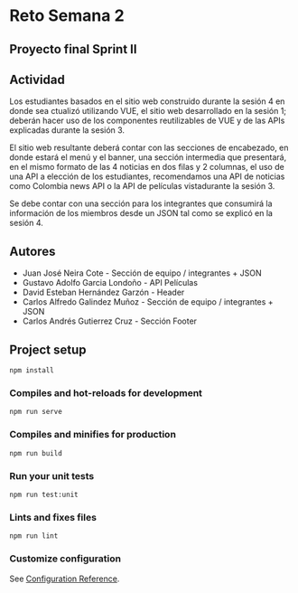 # Reto Semana 2

## Proyecto final Sprint II

## Actividad

Los estudiantes basados en el sitio web construido durante la sesión 4 en donde sea ctualizó utilizando VUE, el sitio web desarrollado en la sesión 1; deberán hacer uso de los componentes reutilizables de VUE y de las APIs explicadas durante la sesión 3.

El sitio web resultante deberá contar con las secciones de encabezado, en donde estará el menú y el banner, una sección intermedia que presentará, en el mismo formato de las 4 noticias en dos filas y 2 columnas, el uso de una API a elección de los estudiantes, recomendamos una API de noticias como Colombia news API o la API de películas vistadurante la sesión 3.

Se debe contar con una sección para los integrantes que consumirá la información de los miembros desde un JSON tal como se explicó en la sesión 4.

## Autores  
- Juan José Neira Cote  - Sección de equipo / integrantes + JSON
- Gustavo Adolfo Garcia Londoño - API Películas
- David Esteban Hernández Garzón - Header
- Carlos Alfredo Galindez Muñoz - Sección de equipo / integrantes + JSON
- Carlos Andrés Gutierrez Cruz - Sección Footer 


## Project setup
```
npm install
```

### Compiles and hot-reloads for development
```
npm run serve
```

### Compiles and minifies for production
```
npm run build
```

### Run your unit tests
```
npm run test:unit
```

### Lints and fixes files
```
npm run lint
```

### Customize configuration
See [Configuration Reference](https://cli.vuejs.org/config/).
